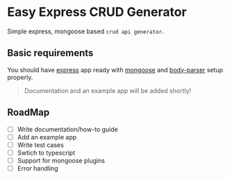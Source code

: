 # Easy Express CRUD Generator

Simple express, mongoose based ```crud api generator```.

## Basic requirements

You should have [express](https://www.npmjs.com/package/express) app ready with [mongoose](https://www.npmjs.com/package/mongoose) and [body-parser](https://www.npmjs.com/package/body-parser) setup properly.

> Documentation and an example app will be added shortly!

## RoadMap

- [ ] Write documentation/how-to guide
- [ ] Add an example app
- [ ] Write test cases
- [ ] Swtich to typescript
- [ ] Support for mongoose plugins
- [ ] Error handling
